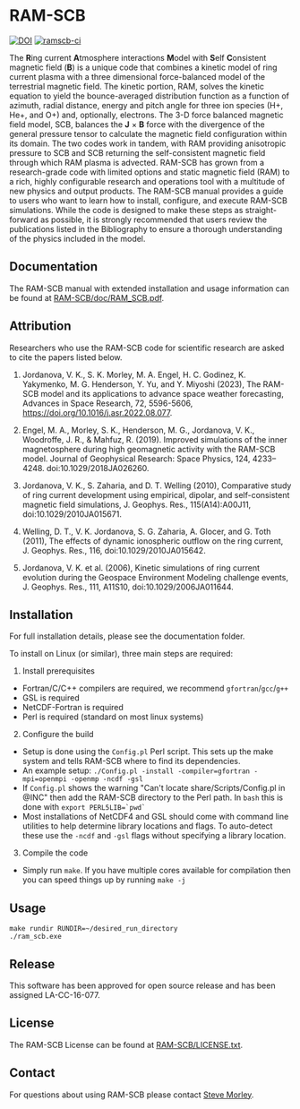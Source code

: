 # RAM-SCB
[![DOI](https://zenodo.org/badge/DOI/10.5281/zenodo.6977287.svg)](https://doi.org/10.5281/zenodo.6977287)
[![ramscb-ci](https://github.com/lanl/RAM-SCB/actions/workflows/ramscb-ci.yml/badge.svg)](https://github.com/lanl/RAM-SCB/actions/workflows/ramscb-ci.yml)

The **R**ing current **A**tmosphere interactions **M**odel with **S**elf **C**onsistent magnetic field (**B**) is a unique code that combines a kinetic model of ring current plasma with a three dimensional force-balanced model of the terrestrial magnetic field. The kinetic portion, RAM, solves the kinetic equation to yield the bounce-averaged distribution function as a function of azimuth, radial distance, energy and pitch angle for three ion species (H+, He+, and O+) and, optionally, electrons. The 3-D force balanced magnetic field model, SCB, balances the **J** × **B** force with the divergence of the general pressure tensor to calculate the magnetic field configuration within its domain. The two codes work in tandem, with RAM providing anisotropic pressure to SCB and SCB returning the self-consistent magnetic field through which RAM plasma is advected. RAM-SCB has grown from a research-grade code with limited options and static magnetic field (RAM) to a rich, highly configurable research and operations tool with a multitude of new physics and output products. The RAM-SCB manual provides a guide to users who want to learn how to install, configure, and execute RAM-SCB simulations. While the code is designed to make these steps as straight-forward as possible, it is strongly recommended that users review the publications listed in the Bibliography to ensure a thorough understanding of the physics included in the model.


## Documentation

The RAM-SCB manual with extended installation and usage information can be found at [RAM-SCB/doc/RAM_SCB.pdf](doc/RAM_SCB.pdf).


## Attribution

Researchers who use the RAM-SCB code for scientific research are asked to cite the papers listed below.

1. Jordanova, V. K., S. K. Morley, M. A. Engel, H. C. Godinez, K. Yakymenko, M. G. Henderson, Y. Yu, and Y. Miyoshi (2023), The RAM-SCB model and its applications to advance space weather forecasting, Advances in Space Research, 72, 5596-5606, https://doi.org/10.1016/j.asr.2022.08.077.
   
2. Engel, M. A., Morley, S. K., Henderson, M. G., Jordanova, V. K., Woodroffe, J. R., & Mahfuz, R. (2019). Improved simulations of the inner magnetosphere during high geomagnetic activity with the RAM-SCB model. Journal of Geophysical Research: Space Physics, 124, 4233–4248. doi:10.1029/2018JA026260.

3. Jordanova, V. K., S. Zaharia, and D. T. Welling (2010), Comparative study of ring current development using empirical, dipolar, and self-consistent magnetic field simulations, J. Geophys. Res., 115(A14):A00J11, doi:10.1029/2010JA015671.

4. Welling, D. T., V. K. Jordanova, S. G. Zaharia, A. Glocer, and G. Toth (2011), The effects of dynamic ionospheric outflow on the ring current, J. Geophys. Res., 116, doi:10.1029/2010JA015642.

5. Jordanova, V. K. et al. (2006), Kinetic simulations of ring current evolution during the Geospace Environment Modeling challenge events, J. Geophys. Res., 111, A11S10, doi:10.1029/2006JA011644.


## Installation

For full installation details, please see the documentation folder.

To install on Linux (or similar), three main steps are required:
1. Install prerequisites
  - Fortran/C/C++ compilers are required, we recommend `gfortran`/`gcc`/`g++`
  - GSL is required
  - NetCDF-Fortran is required
  - Perl is required (standard on most linux systems)
2. Configure the build
  - Setup is done using the `Config.pl` Perl script. This sets up the make system and tells RAM-SCB where to find its dependencies.
  - An example setup: `./Config.pl -install -compiler=gfortran -mpi=openmpi -openmp -ncdf -gsl`
  - If `Config.pl` shows the warning "Can't locate share/Scripts/Config.pl in @INC" then add the RAM-SCB directory to the Perl path. In `bash` this is done with ``export PERL5LIB=`pwd` ``
  - Most installations of NetCDF4 and GSL should come with command line utilities to help determine library locations and flags. To auto-detect these use the `-ncdf` and `-gsl` flags without specifying a library location.
3. Compile the code
  - Simply run `make`. If you have multiple cores available for compilation then you can speed things up by running `make -j`


## Usage

```
make rundir RUNDIR=~/desired_run_directory
./ram_scb.exe
```

## Release

This software has been approved for open source release and has been assigned LA-CC-16-077.


## License

The RAM-SCB License can be found at [RAM-SCB/LICENSE.txt](LICENSE.txt).


## Contact

For questions about using RAM-SCB please contact [Steve Morley](https://github.com/drsteve).
